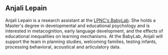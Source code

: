 ## Anjali Lepain

Anjali Lepain is a research assistant at the [LPNC's BabyLab](https://lpnc.univ-grenoble-alpes.fr/fr/babylab). She holds a Master's degree in developmental and educational psychology and is interested in metacognition, early language development, and the effects of educational inequalities on learning mechanisms. 
At the BabyLab, Anjali will support the team in planning studies, welcoming families, testing infants, processing behavioral, acoustical and articulatory data.
